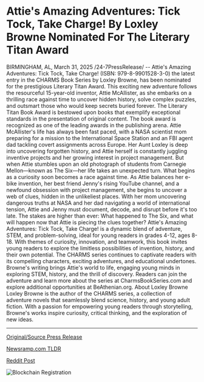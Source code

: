 # Attie's Amazing Adventures: Tick Tock, Take Charge! By Loxley Browne Nominated For The Literary Titan Award

BIRMINGHAM, AL, March 31, 2025 /24-7PressRelease/ -- Attie's Amazing Adventures: Tick Tock, Take Charge! (ISBN: 979-8-9901528-3-0) the latest entry in the CHARMS Book Series by Loxley Browne, has been nominated for the prestigious Literary Titan Award. This exciting new adventure follows the resourceful 15-year-old inventor, Attie McAllister, as she embarks on a thrilling race against time to uncover hidden history, solve complex puzzles, and outsmart those who would keep secrets buried forever.   The Literary Titan Book Award is bestowed upon books that exemplify exceptional standards in the presentation of original content. The book award is recognized as one of the leading awards in the publishing arena.  Attie McAllister's life has always been fast paced, with a NASA scientist mom preparing for a mission to the International Space Station and an FBI agent dad tackling covert assignments across Europe. Her Aunt Loxley is deep into uncovering forgotten history, and Attie herself is constantly juggling inventive projects and her growing interest in project management. But when Attie stumbles upon an old photograph of students from Carnegie Mellon—known as The Six—her life takes an unexpected turn. What begins as a curiosity soon becomes a race against time.  As Attie balances her e-bike invention, her best friend Jenny's rising YouTube channel, and a newfound obsession with project management, she begins to uncover a web of clues, hidden in the unlikeliest places. With her mom uncovering dangerous truths at NASA and her dad navigating a world of international tension, Attie and Jenny must document, decode, and disrupt before it's too late. The stakes are higher than ever: What happened to The Six, and what will happen now that Attie is piecing the clues together?  Attie's Amazing Adventures: Tick Tock, Take Charge! is a dynamic blend of adventure, STEM, and problem-solving, ideal for young readers in grades 4-12, ages 8-18. With themes of curiosity, innovation, and teamwork, this book invites young readers to explore the limitless possibilities of invention, history, and their own potential.  The CHARMS series continues to captivate readers with its compelling characters, exciting adventures, and educational undertones. Browne's writing brings Attie's world to life, engaging young minds in exploring STEM, history, and the thrill of discovery.  Readers can join the adventure and learn more about the series at CharmsBookSeries.com and explore additional opportunities at BeAthenian.org.  About Loxley Browne Loxley Browne is the author of the CHARMS series, a collection of adventure novels that seamlessly blend science, history, and young adult fiction. With a passion for empowering young readers through storytelling, Browne's works inspire curiosity, critical thinking, and the exploration of new ideas. 

---

[Original/Source Press Release](https://www.24-7pressrelease.com/press-release/521193/atties-amazing-adventures-tick-tock-take-charge-by-loxley-browne-nominated-for-the-literary-titan-award)
                    

[Newsramp.com TLDR](https://newsramp.com/curated-news/exciting-new-adventure-nominated-for-literary-titan-award/39a4cd49cdb30e60535a41fabf2ebf1a) 

 



[Reddit Post](https://www.reddit.com/r/BookNews/comments/1jnxkb8/exciting_new_adventure_nominated_for_literary/) 



![Blockchain Registration](https://cdn.newsramp.app/24-7PressRelease/qrcode/253/31/icy83Rg.webp)